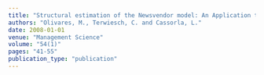 ```yaml
---
title: "Structural estimation of the Newsvendor model: An Application to Reserving Operating Room Time"
authors: "Olivares, M., Terwiesch, C. and Cassorla, L."
date: 2008-01-01
venue: "Management Science"
volume: "54(1)"
pages: "41-55"
publication_type: "publication"
---
```

